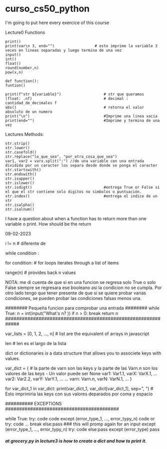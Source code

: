 # curso_cs50_python
I'm going to put here every exercice of this course

Lecture0 Functions

    print()
    print(var\n 3, end="")                  # esto imprime la variable 3 veces en lineas separadas y luego termina de una vez
    input()
    int()
    float()
    round(number,n)
    pow(x,n)

    def function():
    funtion()

    print(f"str ${variable}")                   # str que queramos
    (float: .nf)                                # decimal : cantidad_de_decimales f
    abs()                                       # retorna el valor absoluto de un numero
    print("\n")                                 #Imprime una linea vacia
    print(end="")                               #Imprime y termina de una vez 

Lectures Methods:

    str.strip()
    str.lower()
    str.casefold()
    str.replace("lo_que_sea", "por_otra_cosa_que_sea")
    var1, var2 = varx.split(":") //de una variable con una entrada dividida por un caracter los separa desde donde se ponga el caracter
    str.startswith()
    str.endswith()
    str.isupper()
    str.islower()
    str.isdigt()                                #entrega True or False si el que el str contiene solo digitos no simbolos o puntuación.
    str.index()                                 #entrega el indice de un str
    str.isalpha()
    str.isalnum()


I have a question about when a function has to return more than one variable o print. How should be the return

09-02-2023

i != n # diferente de

while condition :

for condition: # for loops iterates through a list of items

range(n) # provides back n values

NOTA: me di cuenta de que si en una funcion se regresa solo True o solo False siempre se regresara ese booleano asi la condicion no se cumpla.
Por otro lado tengo que tener presente de que si se quiere probar varias condiciones, se pueden probar las condiciones falsas menos una.

######## Pequeña funcion para comprobar una entrada ########
while True:
    n = int(input("What's n? ))
    if n > 0:
        break
    return n
#############################################################

var_lists = [0, 1, 2, ..., n]           # list are the equivalent of arrays in javascript

len                                     # len es el largo de la lista

dict or dictionaries is a data structure that allows you to associete keys with values.

var_dict = {                            # la parte de varn son las keys y la parte de las Varn.n son los valores de las keys - Un valor puede ser None
    var1: Var1.1, varX: VarX.1, ...
    var2: Var2.2, varY: VarY.1, ...
    ...
    varn: Varn.n, varN: VarN.1, ...
}

for var_dict_1 in var_dict:
    print(var_dict_1, var_dict[var_dict_1], sep=", ")       # Esto imprimiria las keys con sus valores deparados por coma y espacio

########## EXCEPTIONS #########################################

while True:
    try:
        code
        code
    except (error_type_1, ..., error_typy_n)
        code
        or
        try:
            code
            ...
            break
            else:pass   ### this will promp again for an input
    except (error_type_1, ..., error_typy_n)
        try:
            code
            else:pass
        except (error_type)
            pass
        

##### at grocery.py in lecture3 is how to create a dict and how to print it.

